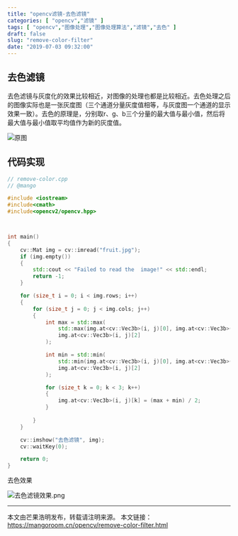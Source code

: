 ```yaml
---
title: "opencv滤镜-去色滤镜"
categories: [ "opencv","滤镜" ]
tags: [ "opencv","图像处理","图像处理算法","滤镜","去色" ]
draft: false
slug: "remove-color-filter"
date: "2019-07-03 09:32:00"
---
```


## 去色滤镜

去色滤镜与灰度化的效果比较相近，对图像的处理也都是比较相近。去色处理之后的图像实际也是一张灰度图（三个通道分量灰度值相等，与灰度图一个通道的显示效果一致）。去色的原理是，分别取r、g、b三个分量的最大值与最小值，然后将最大值与最小值取平均值作为新的灰度值。

![原图](https://mangoroom.cn/usr/uploads/2019/07/3135764183.jpg)

## 代码实现

```c++
// remove-color.cpp 
// @mango

#include <iostream>
#include<cmath>
#include<opencv2/opencv.hpp>



int main()
{
	cv::Mat img = cv::imread("fruit.jpg");
	if (img.empty())
	{
		std::cout << "Failed to read the  image!" << std::endl;
		return -1;
	}

	for (size_t i = 0; i < img.rows; i++)
	{
		for (size_t j = 0; j < img.cols; j++)
		{
			int max = std::max(
				std::max(img.at<cv::Vec3b>(i, j)[0], img.at<cv::Vec3b>(i, j)[1]),
				img.at<cv::Vec3b>(i, j)[2]
			);

			int min = std::min(
				std::min(img.at<cv::Vec3b>(i, j)[0], img.at<cv::Vec3b>(i, j)[1]),
				img.at<cv::Vec3b>(i, j)[2]
			);

			for (size_t k = 0; k < 3; k++)
			{
				img.at<cv::Vec3b>(i, j)[k] = (max + min) / 2;
			}
			
		}
	}

	cv::imshow("去色滤镜", img);
	cv::waitKey(0);

	return 0;
}

```
去色效果

![去色滤镜效果.png][1]

---

本文由芒果浩明发布，转载请注明来源。
本文链接：https://mangoroom.cn/opencv/remove-color-filter.html

  [1]: https://mangoroom.cn/usr/uploads/2019/07/3241590881.png